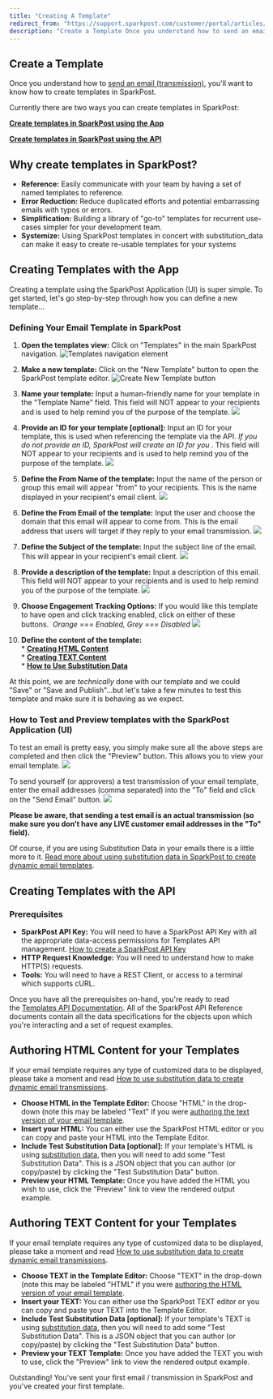 ```yaml
---
title: "Creating A Template"
redirect_from: "https://support.sparkpost.com/customer/portal/articles/1929890-creating-a-template"
description: "Create a Template Once you understand how to send an email transmission you'll want to know how to create templates in Spark Post Currently there are two ways you can create templates in Spark Post Create templates in Spark Post using the App Create templates in Spark Post using the..."
---
```


## Create a Template

Once you understand how to [send an email (transmission)](https://support.sparkpost.com/customer/portal/articles/1929887-sending-your-first-email "Sending an email (transmission)"), you'll want to know how to create templates in SparkPost.

Currently there are two ways you can create templates in SparkPost:

**[Create templates in SparkPost using the App](https://support.sparkpost.com/customer/portal/articles/1929890-creating-a-template#create-templates-with-the-app "Create templates in SparkPost using the application")**                                                                                                                                                                                                              

**[Create templates in SparkPost using the API](https://support.sparkpost.com/customer/portal/articles/1929890-creating-a-template#create-templates-with-the-api "Create templates in SparkPost using the API")**                                                                                                                                                                                                      

## Why create templates in SparkPost?

*   **Reference:** Easily communicate with your team by having a set of named templates to reference.
*   **Error Reduction:**            Reduce duplicated efforts and potential embarrassing emails with typos or errors.
*   **Simplification:** Building a library of "go-to" templates for recurrent use-cases simpler for your development team.
*   **Systemize:** Using SparkPost templates in concert with substitution_data can make it easy to create re-usable templates for your systems

## Creating Templates with the App

Creating a template using the SparkPost Application (UI) is super simple. To get started, let's go step-by-step through how you can define a new template...

### Defining Your Email Template in SparkPost

1.  **Open the templates view:**                     Click on "Templates" in the main SparkPost navigation.
    ![Templates navigation element](media/creating-a-template/templates-navigation-element.png)

2.  **Make a new template:**                 Click on the "New Template" button to open the SparkPost template editor.
    ![Create New Template button](media/creating-a-template/create-new-template-button.png)

3.  **Name your template:**                Input a human-friendly name for your template in the "Template Name" field. This field will NOT appear to your recipients and is used to help remind you of the purpose of the template.
    ![](media/creating-a-template/template-name-field-highlighted.jpg)

4.  **Provide an ID for your template [optional]:**                                     Input an ID for your template, this is used when referencing the template via the API. *If you do not provide an ID, SparkPost will create an ID for you*                                                              . This field will NOT appear to your recipients and is used to help remind you of the purpose of the template.
    ![](media/creating-a-template/template-id-field-highlighted.jpg)

5.  **Define the From Name of the template:**                                Input the name of the person or group this email will appear "from" to your recipients. This is the name displayed in your recipient's email client.
    ![](media/creating-a-template/template-fromname-field-highlighted.jpg)

6.  **Define the From Email of the template:**                                 Input the user and choose the domain that this email will appear to come from. This is the email address that users will target if they reply to your email transmission.
    ![](media/creating-a-template/template-fromemail-field-highlighted.jpg)

7.  **Define the Subject of the template:**                              Input the subject line of the email. This will appear in your recipient's email client.
    ![](media/creating-a-template/template-subject-field-highlighted.jpg)

8.  **Provide a description of the template:**                                Input a description of this email. This field will NOT appear to your recipients and is used to help remind you of the purpose of the template.
    ![](media/creating-a-template/template-description-field-highlighted.jpg)

9.  **Choose Engagement Tracking Options:**                              If you would like this template to have open and click tracking enabled, click on either of these buttons.                                                                                                               *Orange === Enabled, Grey === Disabled
    ![](media/creating-a-template/template-engagementtracking-field-highlighted.jpg)*                                                                                                                                             

10.  **Define the content of the template:**                             
    *   **[Creating HTML Content](https://support.sparkpost.com/customer/portal/articles/1929890-creating-a-template#sparkpost-templates-html-content "Creating HTML content for SparkPost Email Templates")**                                                                                                                                                                                         
    *   **[Creating TEXT Content](https://support.sparkpost.com/customer/portal/articles/1929890-creating-a-template#sparkpost-templates-text-content "Creating TEXT content for SparkPost Email Templates")**                                                                                                                                                                                         
    *   **[How to Use Substitution Data](https://www.sparkpost.com/api#/reference/substitutions-reference "How to use Substitution Data to Create Dynamic Email Transmissions")**                                                                                                                                                                 

At this point, we are *technically* done with our template and we could "Save" or "Save and Publish"...but let's take a few minutes to test this template and make sure it is behaving as we expect.

### How to Test and Preview templates with the SparkPost Application (UI)                                                                  

To test an email is pretty easy, you simply make sure all the above steps are completed and then click the "Preview" button. This allows you to view your email template.
![](media/creating-a-template/template-editor-preview-link-highlighted_0.jpg)

To send yourself (or approvers) a test transmission of your email template, enter the email addresses (comma separated) into the "To" field and click on the "Send Email" button.
![](media/creating-a-template/test-send-interface-tofields-and-sendtestbutton-highlighted_0.jpg)

**Please be aware, that sending a test email is an actual transmission (so make sure you don't have any LIVE customer email addresses in the "To" field).**                                                                                                                                                 

Of course, if you are using Substitution Data in your emails there is a little more to it. [Read more about using substitution data in SparkPost to create dynamic email templates](https://www.sparkpost.com/api#/reference/substitutions-reference).

## Creating Templates with the API                       

### Prerequisites

*   **SparkPost API Key:**          You will need to have a SparkPost API Key with all the appropriate data-access permissions for Templates API management. [How to create a SparkPost API Key](https://support.sparkpost.com/customer/portal/articles/1933377-create-api-keys "Read how to create a SparkPost API Key")
*   **HTTP Request Knowledge:**                    You will need to understand how to make HTTP(S) requests.
*   **Tools:** You will need to have a REST Client, or access to a terminal which supports cURL.

Once you have all the prerequisites on-hand, you're ready to read the [Templates API Documentation](https://www.sparkpost.com/api#/reference/templates "Templates API Documentation"). All of the SparkPost API Reference documents contain all the data specifications for the objects upon which you're interacting and a set of request examples.

## Authoring HTML Content for your Templates

If your email template requires any type of customized data to be displayed, please take a moment and read [How to use substitution data to create dynamic email transmissions](http://docs.sparkpostapi.apiary.io/#reference/substitutions-reference "How to use Substitution Data to Create Dynamic Email Transmissions").

*   **Choose HTML in the Template Editor:**                              Choose "HTML" in the drop-down (note this may be labeled "Text" if you were [authoring the text version of your email template](https://support.sparkpost.com/customer/portal/articles/1929890-creating-a-template#sparkpost-templates-text-content "Authoring TEXT Content in Email Templates").
*   **Insert your HTML:**            You can either use the SparkPost HTML editor or you can copy and paste your HTML into the Template Editor.
*   **Include Test Substitution Data [optional]:**                                    If your template's HTML is using [substitution data](https://www.sparkpost.com/api#/reference/substitutions-reference "Substitution Data Reference"), then you will need to add some "Test Substitution Data". This is a JSON object that you can author (or copy/paste) by clicking the "Test Substitution Data" button.
*   **Preview your HTML Template:**                     Once you have added the HTML you wish to use, click the "Preview" link to view the rendered output example.

## Authoring TEXT Content for your Templates

If your email template requires any type of customized data to be displayed, please take a moment and read [How to use substitution data to create dynamic email transmissions](https://www.sparkpost.com/api#/reference/substitutions-reference "How to use Substitution Data to Create Dynamic Email Transmissions").

*   **Choose TEXT in the Template Editor:**                              Choose "TEXT" in the drop-down (note this may be labeled "HTML" if you were [authoring the HTML version of your email template](https://support.sparkpost.com/customer/portal/articles/1929890-creating-a-template#sparkpost-templates-html-content "Authoring HTML Content in Email Templates").
*   **Insert your TEXT:**            You can either use the SparkPost TEXT editor or you can copy and paste your TEXT into the Template Editor.
*   **Include Test Substitution Data [optional]:**                                    If your template's TEXT is using [substitution data](https://www.sparkpost.com/api#/reference/substitutions-reference "Substitution Data Reference"), then you will need to add some "Test Substitution Data". This is a JSON object that you can author (or copy/paste) by clicking the "Test Substitution Data" button.
*   **Preview your TEXT Template:**                     Once you have added the TEXT you wish to use, click the "Preview" link to view the rendered output example.

Outstanding! You've sent your first email / transmission in SparkPost and you've created your first template.